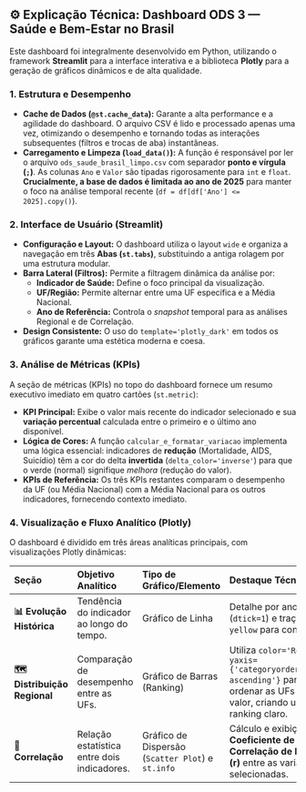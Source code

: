 ## ⚙️ Explicação Técnica: Dashboard ODS 3 — Saúde e Bem-Estar no Brasil

Este dashboard foi integralmente desenvolvido em Python, utilizando o framework **Streamlit** para a interface interativa e a biblioteca **Plotly** para a geração de gráficos dinâmicos e de alta qualidade.

### 1. Estrutura e Desempenho

* **Cache de Dados (`@st.cache_data`):** Garante a alta performance e a agilidade do dashboard. O arquivo CSV é lido e processado apenas uma vez, otimizando o desempenho e tornando todas as interações subsequentes (filtros e trocas de aba) instantâneas.
* **Carregamento e Limpeza (`load_data()`):** A função é responsável por ler o arquivo `ods_saude_brasil_limpo.csv` com separador **ponto e vírgula (`;`)**. As colunas `Ano` e `Valor` são tipadas rigorosamente para `int` e `float`. **Crucialmente, a base de dados é limitada ao ano de 2025** para manter o foco na análise temporal recente (`df = df[df['Ano'] <= 2025].copy()`).

### 2. Interface de Usuário (Streamlit)

* **Configuração e Layout:** O dashboard utiliza o layout `wide` e organiza a navegação em três **Abas (`st.tabs`)**, substituindo a antiga rolagem por uma estrutura modular.
* **Barra Lateral (Filtros):** Permite a filtragem dinâmica da análise por:
    * **Indicador de Saúde:** Define o foco principal da visualização.
    * **UF/Região:** Permite alternar entre uma UF específica e a Média Nacional.
    * **Ano de Referência:** Controla o *snapshot* temporal para as análises Regional e de Correlação.
* **Design Consistente:** O uso do `template='plotly_dark'` em todos os gráficos garante uma estética moderna e coesa.

### 3. Análise de Métricas (KPIs)

A seção de métricas (KPIs) no topo do dashboard fornece um resumo executivo imediato em quatro cartões (`st.metric`):

* **KPI Principal:** Exibe o valor mais recente do indicador selecionado e sua **variação percentual** calculada entre o primeiro e o último ano disponível.
* **Lógica de Cores:** A função `calcular_e_formatar_variacao` implementa uma lógica essencial: indicadores de **redução** (Mortalidade, AIDS, Suicídio) têm a cor do delta **invertida** (`delta_color='inverse'`) para que o verde (normal) signifique *melhora* (redução do valor).
* **KPIs de Referência:** Os três KPIs restantes comparam o desempenho da UF (ou Média Nacional) com a Média Nacional para os outros indicadores, fornecendo contexto imediato.

### 4. Visualização e Fluxo Analítico (Plotly)

O dashboard é dividido em três áreas analíticas principais, com visualizações Plotly dinâmicas:

| Seção | Objetivo Analítico | Tipo de Gráfico/Elemento | Destaque Técnico |
| :--- | :--- | :--- | :--- |
| **📊 Evolução Histórica** | Tendência do indicador ao longo do tempo. | Gráfico de Linha | Detalhe por ano (`dtick=1`) e traço em `yellow` para contraste. |
| **🗺️ Distribuição Regional** | Comparação de desempenho entre as UFs. | Gráfico de Barras (Ranking) | Utiliza `color='Regiao'` e `yaxis={'categoryorder':'total ascending'}` para ordenar as UFs pelo valor, criando um ranking claro. |
| **🔗 Correlação** | Relação estatística entre dois indicadores. | Gráfico de Dispersão (`Scatter Plot`) e `st.info` | Cálculo e exibição do **Coeficiente de Correlação de Pearson (r)** entre as variáveis selecionadas. |